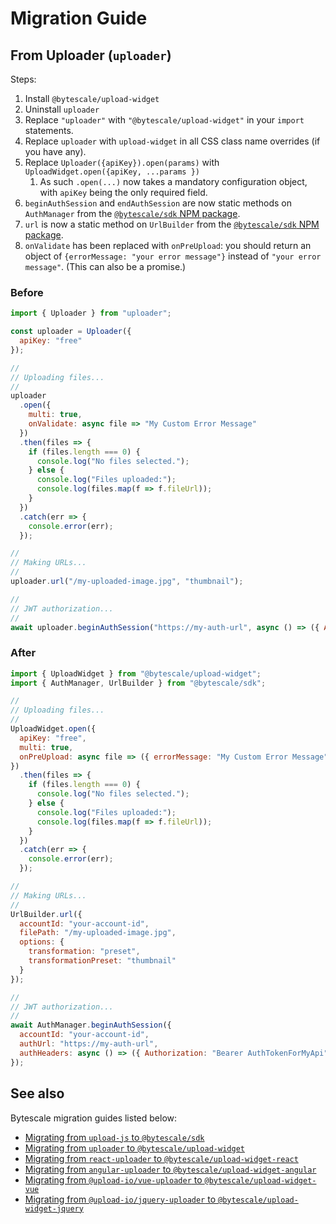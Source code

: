 # Migration Guide

## From Uploader (`uploader`)

Steps:

1. Install `@bytescale/upload-widget`
2. Uninstall `uploader`
3. Replace `"uploader"` with `"@bytescale/upload-widget"` in your `import` statements.
4. Replace `uploader` with `upload-widget` in all CSS class name overrides (if you have any).
5. Replace `Uploader({apiKey}).open(params)` with `UploadWidget.open({apiKey, ...params })`
   1. As such `.open(...)` now takes a mandatory configuration object, with `apiKey` being the only required field.
6. `beginAuthSession` and `endAuthSession` are now static methods on `AuthManager` from the [`@bytescale/sdk` NPM package](https://www.bytescale.com/docs/sdks/javascript).
7. `url` is now a static method on `UrlBuilder` from the [`@bytescale/sdk` NPM package](https://www.bytescale.com/docs/sdks/javascript).
8. `onValidate` has been replaced with `onPreUpload`: you should return an object of `{errorMessage: "your error message"}` instead of `"your error message"`. (This can also be a promise.)

### Before

```javascript
import { Uploader } from "uploader";

const uploader = Uploader({
  apiKey: "free"
});

//
// Uploading files...
//
uploader
  .open({
    multi: true,
    onValidate: async file => "My Custom Error Message"
  })
  .then(files => {
    if (files.length === 0) {
      console.log("No files selected.");
    } else {
      console.log("Files uploaded:");
      console.log(files.map(f => f.fileUrl));
    }
  })
  .catch(err => {
    console.error(err);
  });

//
// Making URLs...
//
uploader.url("/my-uploaded-image.jpg", "thumbnail");

//
// JWT authorization...
//
await uploader.beginAuthSession("https://my-auth-url", async () => ({ Authorization: "Bearer AuthTokenForMyApi" }));
```

### After

```javascript
import { UploadWidget } from "@bytescale/upload-widget";
import { AuthManager, UrlBuilder } from "@bytescale/sdk";

//
// Uploading files...
//
UploadWidget.open({
  apiKey: "free",
  multi: true,
  onPreUpload: async file => ({ errorMessage: "My Custom Error Message" })
})
  .then(files => {
    if (files.length === 0) {
      console.log("No files selected.");
    } else {
      console.log("Files uploaded:");
      console.log(files.map(f => f.fileUrl));
    }
  })
  .catch(err => {
    console.error(err);
  });

//
// Making URLs...
//
UrlBuilder.url({
  accountId: "your-account-id",
  filePath: "/my-uploaded-image.jpg",
  options: {
    transformation: "preset",
    transformationPreset: "thumbnail"
  }
});

//
// JWT authorization...
//
await AuthManager.beginAuthSession({
  accountId: "your-account-id",
  authUrl: "https://my-auth-url",
  authHeaders: async () => ({ Authorization: "Bearer AuthTokenForMyApi" })
});
```

## See also

Bytescale migration guides listed below:

- [Migrating from `upload-js` to `@bytescale/sdk`](https://github.com/bytescale/bytescale-javascript-sdk/blob/main/MIGRATE.md)
- [Migrating from `uploader` to `@bytescale/upload-widget`](https://github.com/bytescale/bytescale-upload-widget/blob/main/MIGRATE.md)
- [Migrating from `react-uploader` to `@bytescale/upload-widget-react`](https://github.com/bytescale/bytescale-upload-widget-react/blob/main/MIGRATE.md)
- [Migrating from `angular-uploader` to `@bytescale/upload-widget-angular`](https://github.com/bytescale/bytescale-upload-widget-angular/blob/main/MIGRATE.md)
- [Migrating from `@upload-io/vue-uploader` to `@bytescale/upload-widget-vue`](https://github.com/bytescale/bytescale-upload-widget-vue/blob/main/MIGRATE.md)
- [Migrating from `@upload-io/jquery-uploader` to `@bytescale/upload-widget-jquery`](https://github.com/bytescale/bytescale-upload-widget-jquery/blob/main/MIGRATE.md)
